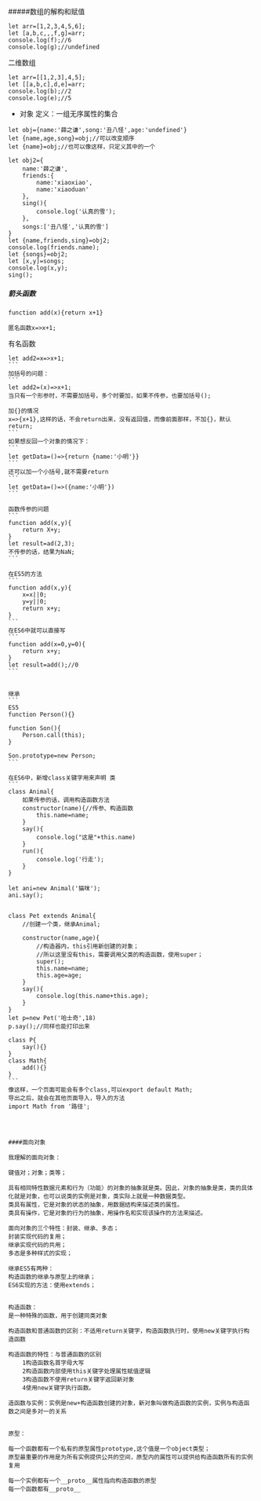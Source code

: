 #####数组的解构和赋值
```
let arr=[1,2,3,4,5,6];
let [a,b,c,,,f,g]=arr;
console.log(f);//6
console.log(g);//undefined

```
二维数组
```
let arr=[[1,2,3],4,5];
let [[a,b,c],d,e]=arr;
console.log(b);//2
console.log(e);//5
```
* 对象
定义：一组无序属性的集合

```
let obj={name:'薛之谦',song:'丑八怪',age:'undefined'}
let {name,age,song}=obj;//可以改变顺序
let {name}=obj;//也可以像这样，只定义其中的一个

let obj2={
	name:'薛之谦',
	friends:{
		name:'xiaoxiao',
		name:'xiaoduan'
	},
	sing(){
		console.log('认真的雪');
	},
	songs:['丑八怪','认真的雪']
}
let {name,friends,sing}=obj2;
console.log(friends.name);
let {songs}=obj2;
let [x,y]=songs;
console.log(x,y);
sing();
```



##### 箭头函数
```
function add(x){return x+1}

匿名函数x=>x+1;
```
有名函数
````
let add2=x=>x+1;
```
加括号的问题：
```
let add2=(x)=>x+1;
当只有一个形参时，不需要加括号，多个时要加，如果不传参，也要加括号();

加{}的情况
x=>{x+1},这样的话，不会return出来，没有返回值，而像前面那样，不加{}，默认return;
```
如果想反回一个对象的情况下：
```
let getData=()=>{return {name:'小明'}}
```
还可以加一个小括号,就不需要return
```
let getData=()=>({name:'小明'})
```

函数传参的问题
```
function add(x,y){
	return X+y;
}
let result=ad(2,3);
不传参的话，结果为NaN;
```

在ES5的方法
```
function add(x,y){
	x=x||0;
	y=y||0;
	return x+y;
}
```
在ES6中就可以直接写
```
function add(x=0,y=0){
	return x+y;
}
let result=add();//0
```


继承
```
ES5
function Person(){}

function Son(){
	Person.call(this);
}

Son.prototype=new Person;
```

在ES6中，新增class关键字用来声明 类
```
class Animal{
	如果传参的话，调用构造函数方法
	constructor(name){//传参、构造函数
		this.name=name;
	}
	say(){
		console.log("这是"+this.name)
	}
	run(){
		console.log('行走');
	}
}

let ani=new Animal('猫咪');
ani.say();


class Pet extends Animal{
	//创建一个类，继承Animal;

	constructor(name,age){
		//构造器内，this引用新创建的对象；
		//所以这里没有this，需要调用父类的构造函数，使用super；
		super();
		this.name=name;
		this.age=age;
	}
	say(){
		console.log(this.name+this.age);
	}
}
let p=new Pet('哈士奇',18)
p.say();//同样也能打印出来

class P{
	say(){}
}
class Math{
	add(){}
}
```
像这样，一个页面可能会有多个class,可以export default Math;
导出之后，就会在其他页面导入，导入的方法
import Math from '路径';




####面向对象

我理解的面向对象：

键值对；对象；类等；

具有相同特性数据元素和行为（功能）的对象的抽象就是类。因此，对象的抽象是类，类的具体化就是对象，也可以说类的实例是对象，类实际上就是一种数据类型。
类具有属性，它是对象的状态的抽象，用数据结构来描述类的属性。
类具有操作，它是对象的行为的抽象，用操作名和实现该操作的方法来描述。
 
面向对象的三个特性：封装、继承、多态；
封装实现代码的复用；
继承实现代码的共用；
多态是多种样式的实现；

继承ES5有两种：
构造函数的继承与原型上的继承；
ES6实现的方法：使用extends；


构造函数：
是一种特殊的函数，用于创建同类对象

构造函数和普通函数的区别：不适用return关键字，构造函数执行时，使用new关键字执行构造函数

构造函数的特性：与普通函数的区别
	1构造函数名首字母大写
	2构造函数内部使用this关键字处理属性赋值逻辑
	3构造函数不使用return关键字返回新对象
	4使用new关键字执行函数。

造函数与实例：实例是new+构造函数创建的对象，新对象叫做构造函数的实例，实例与构造函数之间是多对一的关系


原型：

每一个函数都有一个私有的原型属性prototype,这个值是一个object类型；
原型最重要的作用是为所有实例提供公共的空间，原型内的属性可以提供给构造函数所有的实例复用

每一个实例都有一个__proto__属性指向构造函数的原型
每一个函数都有__proto__
